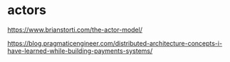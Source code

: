# actors

https://www.brianstorti.com/the-actor-model/

https://blog.pragmaticengineer.com/distributed-architecture-concepts-i-have-learned-while-building-payments-systems/
